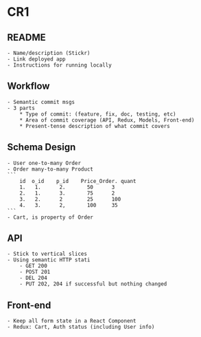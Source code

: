 # CR1

## README

	- Name/description (Stickr)
	- Link deployed app
	- Instructions for running locally

## Workflow

	- Semantic commit msgs
	- 3 parts
		* Type of commit: (feature, fix, doc, testing, etc)
		* Area of commit coverage (API, Redux, Models, Front-end)
		* Present-tense description of what commit covers

## Schema Design

	- User one-to-many Order
	- Order many-to-many Product
	```
		id  o_id	p_id	Price_Order. quant
		1.   1.      2.       50      3
		2.   1.      3.       75      2
		3.   2.      2        25      100
		4.   3.      2,       100     35
	```
	- Cart, is property of Order

## API

	- Stick to vertical slices
	- Using semantic HTTP stati
		- GET 200
		- POST 201
		- DEL 204
		- PUT 202, 204 if successful but nothing changed


## Front-end

	- Keep all form state in a React Component
	- Redux: Cart, Auth status (including User info)